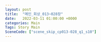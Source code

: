 ```yaml
---
layout: post
title:  "메인_회상_013~028장"
date:   2022-03-11 01:00:00 +0000
categories: Main
Tags: Story Main
SceneCode: ["scene_skip_cp013-028_q1_s10"]
---
```

